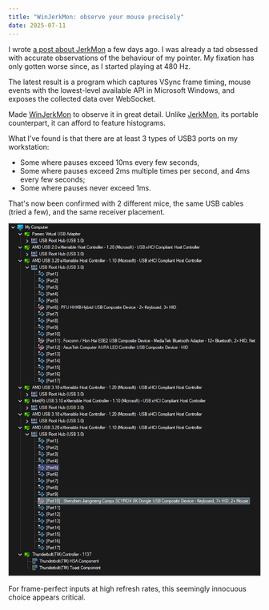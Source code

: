 ```yaml
---
title: "WinJerkMon: observe your mouse precisely"
date: 2025-07-11
---
```


I wrote [a post about JerkMon](/posts/lag/) a few days ago. I was already a tad obsessed with accurate observations of the behaviour of my pointer. My fixation has only gotten worse since, as I started playing at 480 Hz.

The latest result is a program which captures VSync frame timing, mouse events with the lowest-level available API in Microsoft Windows, and exposes the collected data over WebSocket.

Made [WinJerkMon](https://found.as/wl) to observe it in great detail. Unlike [JerkMon](https://found.as/l), its portable counterpart, it can afford to feature histograms.

What I've found is that there are at least 3 types of USB3 ports on my workstation:

- Some where pauses exceed 10ms every few seconds,
- Some where pauses exceed 2ms multiple times per second, and 4ms every few seconds;
- Some where pauses never exceed 1ms.

That's now been confirmed with 2 different mice, the same USB cables (tried a few), and the same receiver placement.

[![UsbTreeView](/assets/jerkmon/UsbTreeView.png)](/assets/jerkmon/UsbTreeView.png)

For frame-perfect inputs at high refresh rates, this seemingly innocuous choice appears critical.
